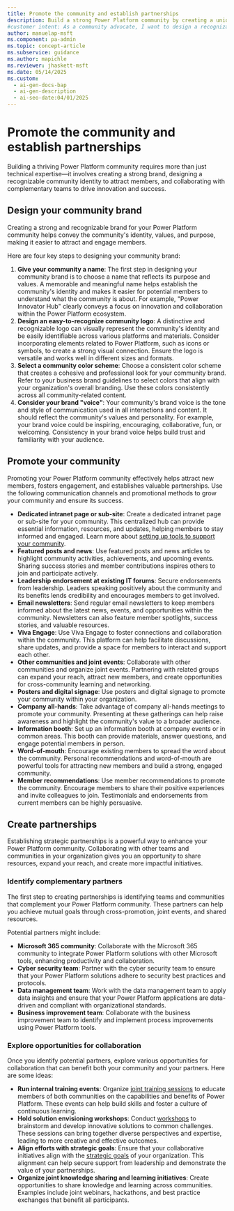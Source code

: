 ```yaml
---
title: Promote the community and establish partnerships
description: Build a strong Power Platform community by creating a unique brand, promoting it effectively, and fostering partnerships to drive engagement and collaboration.
#customer intent: As a community advocate, I want to design a recognizable community brand so that I can attract and engage members effectively.  
author: manuelap-msft
ms.component: pa-admin
ms.topic: concept-article
ms.subservice: guidance
ms.author: mapichle
ms.reviewer: jhaskett-msft
ms.date: 05/14/2025
ms.custom:
  - ai-gen-docs-bap
  - ai-gen-description
  - ai-seo-date:04/01/2025
---
```


# Promote the community and establish partnerships

Building a thriving Power Platform community requires more than just technical expertise—it involves creating a strong brand, designing a recognizable community identity to attract members, and collaborating with complementary teams to drive innovation and success.

## Design your community brand

Creating a strong and recognizable brand for your Power Platform community helps convey the community's identity, values, and purpose, making it easier to attract and engage members. 

Here are four key steps to designing your community brand:

1. **Give your community a name**: The first step in designing your community brand is to choose a name that reflects its purpose and values. A memorable and meaningful name helps establish the community's identity and makes it easier for potential members to understand what the community is about. For example, "Power Innovator Hub" clearly conveys a focus on innovation and collaboration within the Power Platform ecosystem.
1. **Design an easy-to-recognize community logo**: A distinctive and recognizable logo can visually represent the community's identity and be easily identifiable across various platforms and materials. Consider incorporating elements related to Power Platform, such as icons or symbols, to create a strong visual connection. Ensure the logo is versatile and works well in different sizes and formats.
1. **Select a community color scheme**: Choose a consistent color scheme that creates a cohesive and professional look for your community brand. Refer to your business brand guidelines to select colors that align with your organization's overall branding. Use these colors consistently across all community-related content.
1. **Consider your brand "voice"**: Your community's brand voice is the tone and style of communication used in all interactions and content. It should reflect the community's values and personality. For example, your brand voice could be inspiring, encouraging, collaborative, fun, or welcoming. Consistency in your brand voice helps build trust and familiarity with your audience.

## Promote your community

Promoting your Power Platform community effectively helps attract new members, fosters engagement, and establishes valuable partnerships. Use the following communication channels and promotional methods to grow your community and ensure its success.

- **Dedicated intranet page or sub-site**: Create a dedicated intranet page or sub-site for your community. This centralized hub can provide essential information, resources, and updates, helping members to stay informed and engaged. Learn more about [setting up tools to support your community](wiki-community.md).
- **Featured posts and news**: Use featured posts and news articles to highlight community activities, achievements, and upcoming events. Sharing success stories and member contributions  inspires others to join and participate actively.
- **Leadership endorsement at existing IT forums**: Secure endorsements from leadership. Leaders speaking positively about the community and its benefits lends credibility and encourages members to get involved.
- **Email newsletters**: Send regular email newsletters to keep members informed about the latest news, events, and opportunities within the community. Newsletters can also feature member spotlights, success stories, and valuable resources.
- **Viva Engage**: Use Viva Engage to foster connections and collaboration within the community. This platform can help facilitate discussions, share updates, and provide a space for members to interact and support each other.
- **Other communities and joint events**: Collaborate with other communities and organize joint events. Partnering with related groups can expand your reach, attract new members, and create opportunities for cross-community learning and networking.
- **Posters and digital signage**: Use posters and digital signage to promote your community within your organization. 
- **Company all-hands**: Take advantage of company all-hands meetings to promote your community. Presenting at these gatherings can help raise awareness and highlight the community's value to a broader audience.
- **Information booth**: Set up an information booth at company events or in common areas. This booth can provide materials, answer questions, and engage potential members in person.
- **Word-of-mouth**: Encourage existing members to spread the word about the community. Personal recommendations and word-of-mouth are powerful tools for attracting new members and build a strong, engaged community.
- **Member recommendations**: Use member recommendations to promote the community. Encourage members to share their positive experiences and invite colleagues to join. Testimonials and endorsements from current members can be highly persuasive.

## Create partnerships

Establishing strategic partnerships is a powerful way to enhance your Power Platform community. Collaborating with other teams and communities in your organization gives you an opportunity to share resources, expand your reach, and create more impactful initiatives.

### Identify complementary partners

The first step to creating partnerships is identifying teams and communities that complement your Power Platform community. These partners can help you achieve mutual goals through cross-promotion, joint events, and shared resources.

Potential partners might include:

- **Microsoft 365 community**: Collaborate with the Microsoft 365 community to integrate Power Platform solutions with other Microsoft tools, enhancing productivity and collaboration.
- **Cyber security team**: Partner with the cyber security team to ensure that your Power Platform solutions adhere to security best practices and protocols.
- **Data management team**: Work with the data management team to apply data insights and ensure that your Power Platform applications are data-driven and compliant with organizational standards.
- **Business improvement team**: Collaborate with the business improvement team to identify and implement process improvements using Power Platform tools.

### Explore opportunities for collaboration

Once you identify potential partners, explore various opportunities for collaboration that can benefit both your community and your partners. Here are some ideas:

- **Run internal training events**: Organize [joint training sessions](in-a-day.md) to educate members of both communities on the capabilities and benefits of Power Platform. These events can help build skills and foster a culture of continuous learning.
- **Hold solution envisioning workshops**: Conduct [workshops](solution-envisioning.md) to brainstorm and develop innovative solutions to common challenges. These sessions can bring together diverse perspectives and expertise, leading to more creative and effective outcomes.
- **Align efforts with strategic goals**: Ensure that your collaborative initiatives align with the [strategic goals](vision.md) of your organization. This alignment can help secure support from leadership and demonstrate the value of your partnerships.
- **Organize joint knowledge sharing and learning initiatives**: Create opportunities to share knowledge and learning across communities. Examples include joint webinars, hackathons, and best practice exchanges that benefit all participants.
